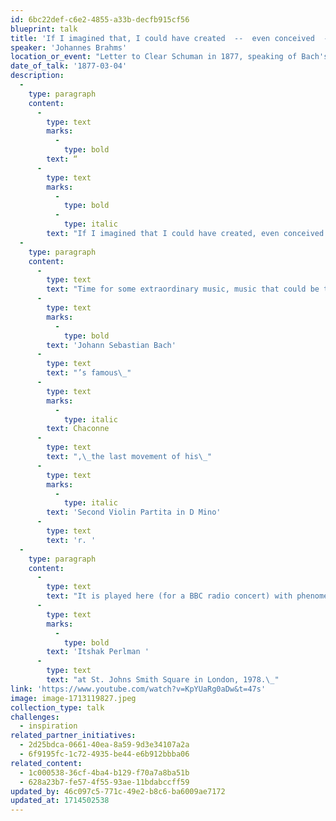 ```yaml
---
id: 6bc22def-c6e2-4855-a33b-decfb915cf56
blueprint: talk
title: 'If I imagined that, I could have created  --  even conceived  --  the piece.'
speaker: 'Johannes Brahms'
location_or_event: "Letter to Clear Schuman in 1877, speaking of Bach's Chaconne."
date_of_talk: '1877-03-04'
description:
  -
    type: paragraph
    content:
      -
        type: text
        marks:
          -
            type: bold
        text: “
      -
        type: text
        marks:
          -
            type: bold
          -
            type: italic
        text: "If I imagined that I could have created, even conceived the piece, I am quite certain that the excess of excitement and earth-shattering experience would have driven me out of my\_mind.”\_"
  -
    type: paragraph
    content:
      -
        type: text
        text: "Time for some extraordinary music, music that could be the cry of angels. Johannes Brahms, in a letter to Clara Schumann in 1877, describes in the quotation above\_"
      -
        type: text
        marks:
          -
            type: bold
        text: 'Johann Sebastian Bach'
      -
        type: text
        text: "’s famous\_"
      -
        type: text
        marks:
          -
            type: italic
        text: Chaconne
      -
        type: text
        text: ",\_the last movement of his\_"
      -
        type: text
        marks:
          -
            type: italic
        text: 'Second Violin Partita in D Mino'
      -
        type: text
        text: 'r. '
  -
    type: paragraph
    content:
      -
        type: text
        text: "It is played here (for a BBC radio concert) with phenomenal grace by\_"
      -
        type: text
        marks:
          -
            type: bold
        text: 'Itshak Perlman '
      -
        type: text
        text: "at St. Johns Smith Square in London, 1978.\_"
link: 'https://www.youtube.com/watch?v=KpYUaRg0aDw&t=47s'
image: image-1713119827.jpeg
collection_type: talk
challenges:
  - inspiration
related_partner_initiatives:
  - 2d25bdca-0661-40ea-8a59-9d3e34107a2a
  - 6f9195fc-1c72-4935-be44-e6b912bbba06
related_content:
  - 1c000538-36cf-4ba4-b129-f70a7a8ba51b
  - 628a23b7-fe57-4f55-93ae-11bdabccff59
updated_by: 46c097c5-771c-49e2-b8c6-ba6009ae7172
updated_at: 1714502538
---
```

